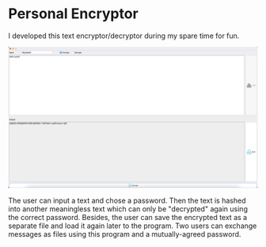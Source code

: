 # Personal Encryptor

I developed this text encryptor/decryptor during my spare time for fun.

<img src="https://github.com/kayhan-momeni-1995/Personal-encryptor/blob/main/program%20screenshot.png?raw=true" alt="Personal encryptor program screenshot">

The user can input a text and chose a password. Then the text is hashed into another meaningless text which can only be "decrypted" again using the correct password. Besides, the user can save the encrypted text as a separate file and load it again later to the program. Two users can exchange messages as files using this program and a mutually-agreed password.
